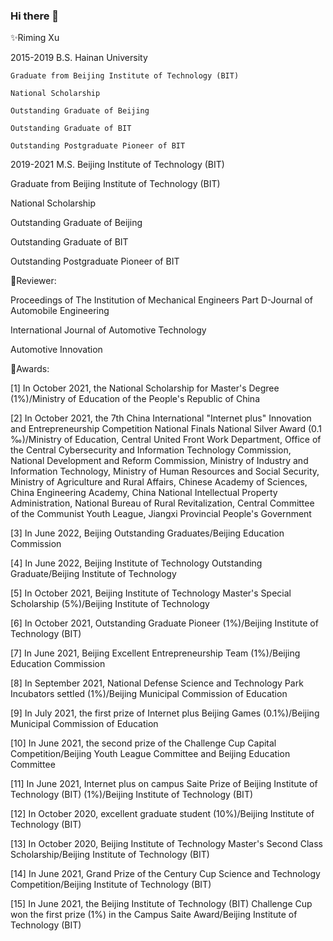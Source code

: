 ### Hi there 👋

✨Riming Xu

2015-2019 B.S. Hainan University

    Graduate from Beijing Institute of Technology (BIT)

    National Scholarship

    Outstanding Graduate of Beijing

    Outstanding Graduate of BIT

    Outstanding Postgraduate Pioneer of BIT

2019-2021 M.S. Beijing Institute of Technology (BIT)

Graduate from Beijing Institute of Technology (BIT)

National Scholarship

Outstanding Graduate of Beijing

Outstanding Graduate of BIT

Outstanding Postgraduate Pioneer of BIT



🔭Reviewer:

Proceedings of The Institution of Mechanical Engineers Part D-Journal of Automobile Engineering

International Journal of Automotive Technology

Automotive Innovation

🌱Awards:

[1] In October 2021, the National Scholarship for Master's Degree (1%)/Ministry of Education of the People's Republic of China

[2] In October 2021, the 7th China International "Internet plus" Innovation and Entrepreneurship Competition National Finals National Silver Award (0.1 ‰)/Ministry of Education, Central United Front Work Department, Office of the Central Cybersecurity and Information Technology Commission, National Development and Reform Commission, Ministry of Industry and Information Technology, Ministry of Human Resources and Social Security, Ministry of Agriculture and Rural Affairs, Chinese Academy of Sciences, China Engineering Academy, China National Intellectual Property Administration, National Bureau of Rural Revitalization, Central Committee of the Communist Youth League, Jiangxi Provincial People's Government

[3] In June 2022, Beijing Outstanding Graduates/Beijing Education Commission

[4] In June 2022, Beijing Institute of Technology Outstanding Graduate/Beijing Institute of Technology

[5] In October 2021, Beijing Institute of Technology Master's Special Scholarship (5%)/Beijing Institute of Technology

[6] In October 2021, Outstanding Graduate Pioneer (1%)/Beijing Institute of Technology (BIT)

[7] In June 2021, Beijing Excellent Entrepreneurship Team (1%)/Beijing Education Commission

[8] In September 2021, National Defense Science and Technology Park Incubators settled (1%)/Beijing Municipal Commission of Education

[9] In July 2021, the first prize of Internet plus Beijing Games (0.1%)/Beijing Municipal Commission of Education

[10] In June 2021, the second prize of the Challenge Cup Capital Competition/Beijing Youth League Committee and Beijing Education Committee

[11] In June 2021, Internet plus on campus Saite Prize of Beijing Institute of Technology (BIT) (1%)/Beijing Institute of Technology (BIT)

[12] In October 2020, excellent graduate student (10%)/Beijing Institute of Technology (BIT)

[13] In October 2020, Beijing Institute of Technology Master's Second Class Scholarship/Beijing Institute of Technology (BIT)

[14] In June 2021, Grand Prize of the Century Cup Science and Technology Competition/Beijing Institute of Technology (BIT)

[15] In June 2021, the Beijing Institute of Technology (BIT) Challenge Cup won the first prize (1%) in the Campus Saite Award/Beijing Institute of Technology (BIT)

<!--
**RimingXu/RimingXu** is a ✨ _special_ ✨ repository because its `README.md` (this file) appears on your GitHub profile.

Here are some ideas to get you started:

- 🔭 I’m currently working on ...
- 🌱 I’m currently learning ...
- 👯 I’m looking to collaborate on ...
- 🤔 I’m looking for help with ...
- 💬 Ask me about ...
- 📫 How to reach me: ...
- 😄 Pronouns: ...
- ⚡ Fun fact: ...
-->

